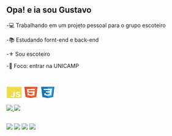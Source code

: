 ## Opa! e ia sou Gustavo

-💻 Trabalhando em um projeto pessoal para o grupo escoteiro 

-📚 Estudando fornt-end e back-end

-⚜ Sou escoteiro

-🎯 Foco: entrar na UNICAMP

##

<div style="display: inline_block"><br>
 <img align="center" alt="Js" height="30" width="40" src="https://raw.githubusercontent.com/devicons/devicon/master/icons/javascript/javascript-plain.svg">
 <img align="center" alt="HTML" height="30" width="40" src="https://raw.githubusercontent.com/devicons/devicon/master/icons/html5/html5-original.svg">
 <img align="center" alt="CSS" height="30" width="40" src="https://raw.githubusercontent.com/devicons/devicon/master/icons/css3/css3-original.svg">
</div>

<br>

<div>
<a href="https://github.com/Gustavomirabal">
<img height="180em" src="https://github-readme-stats.vercel.app/api?username=Gustavomirabal&show_icons=true&theme=vue-dark&include_all_comits=true&count_private=true"/>
<img height="180em" src="https://github-readme-stats.vercel.app/api/top-langs/?username=Gustavomirabal&layout=compact&langs_count=16&theme=vue-dark"/>
</div>

 ##
 
<div>
 <a href="https://instagram.com/gurix_czarnotta" target="_blank"><img src="https://img.shields.io/badge/-Instagram-%23E4405F?style=for-the-badge&logo=instagram&logoColor=white" target="_blank"></a> 
 <a href = "mailto:gu.mirabal@gmail.com"><img src="https://img.shields.io/badge/-Gmail-%23333?style=for-the-badge&logo=gmail&logoColor=white" target="_blank"></a>
 <a href="https://www.linkedin.com/in/gustavo-czarnotta-ba830a1b1/" target="_blank"><img src="https://img.shields.io/badge/-LinkedIn-%230077B5?style=for-the-badge&logo=linkedin&logoColor=white" target="_blank"></a> 
   <a href = "https://www.facebook.com/gustavo.mirabalczarnotta"><img src="https://img.shields.io/badge/Facebook-1877F2?style=for-the-badge&logo=facebook&logoColor=white" target="_blank"></a>
 </div>
